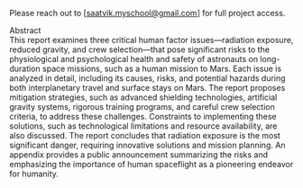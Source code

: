 Please reach out to [saatvik.myschool@gmail.com] for full project access.

Abstract <br />
This report examines three critical human factor issues—radiation exposure, reduced gravity, and crew selection—that pose significant risks to the physiological and psychological health and safety of astronauts on long-duration space missions, such as a human mission to Mars. Each issue is analyzed in detail, including its causes, risks, and potential hazards during both interplanetary travel and surface stays on Mars. The report proposes mitigation strategies, such as advanced shielding technologies, artificial gravity systems, rigorous training programs, and careful crew selection criteria, to address these challenges. Constraints to implementing these solutions, such as technological limitations and resource availability, are also discussed. The report concludes that radiation exposure is the most significant danger, requiring innovative solutions and mission planning. An appendix provides a public announcement summarizing the risks and emphasizing the importance of human spaceflight as a pioneering endeavor for humanity.

